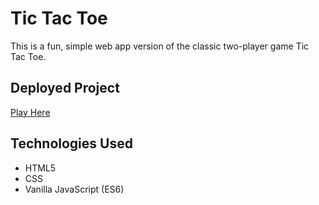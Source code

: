 # Tic Tac Toe

This is a fun, simple web app version of the classic two-player game Tic Tac Toe.

## Deployed Project

[Play Here](https://ogilvie-tic-tac-toe.surge.sh/)

## Technologies Used

- HTML5
- CSS
- Vanilla JavaScript (ES6)